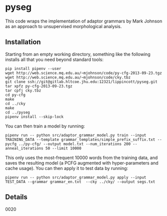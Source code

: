 # pyseg

This code wraps the implementation of adaptor grammars by Mark Johnson as an approach to unsupervised morphological analysis.

## Installation

Starting from an empty working directory, something like the following installs all that you need beyond standard tools:

```
pip install pipenv --user
wget http://web.science.mq.edu.au/~mjohnson/code/py-cfg-2013-09-23.tgz
wget http://web.science.mq.edu.au/~mjohnson/code/cky.tbz
git clone ssh://git@gitlab.hltcoe.jhu.edu:12321/lippincott/pyseg.git
tar xpfz py-cfg-2013-09-23.tgz
tar cpfj cky.tbz
cd py-cfg
make
cd ../cky
make
cd ../pyseg
pipenv install --skip-lock
```

You can then train a model by running:

```
pipenv run -- python src/adaptor_grammar_model.py train --input TRAINING_DATA --template grammar_templates/simple_prefix_suffix.txt --pycfg ../py-cfg/ --output model.txt --num_iterations 200 --anneal_iterations 50 --limit 10000
```

This only uses the most-frequent 10000 words from the training data, and saves the resulting model (a PCFG augmented with hyper-parameters and cache usage).  You can then apply it to test data by running:

```
pipenv run -- python src/adaptor_grammar_model.py apply --input TEST_DATA --grammar grammar_en.txt  --cky ../cky/ --output segs.txt
```

## Details

0020
